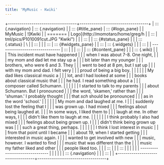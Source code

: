 ```yaml
---
title: 'MyMusic - Kwiki'
---
```


+-----------------------------------+-----------------------------------+
| ::: {.navigation}                 | ::: {.navigation}                 |
| ::: {#title_pane}                 | ::: {#logo_pane}                  |
| MyMusic                           | ![Kwiki                           |
| =======                           | Logo](http://momotaro/home/greg/h |
| :::                               | tml/pics/P1010091cut.JPG "Kwiki") |
|                                   | :::                               |
| ::: {#status_pane}                |                                   |
| ::: {.status}                     | \                                 |
| :::                               |                                   |
| :::                               | ::: {#widgets_pane}               |
| :::                               | ::: {.widgets}                    |
|                                   | :::                               |
| -------------------------------   | :::                               |
|                                   | :::                               |
| ::: {#content_pane}               |                                   |
| ::: {.wiki}                       |                                   |
| This incident must have happened  |                                   |
| when I was about 7-8. One night,  |                                   |
| my mom and dad let me stay up a   |                                   |
| bit later than my younger         |                                   |
| brothers, who were 6 and 3. They  |                                   |
| went to bed at 8 pm, but I sat up |                                   |
| with my mom and dad. I felt very  |                                   |
| proud of being a big boy.         |                                   |
|                                   |                                   |
| My dad likes classical music a    |                                   |
| lot, and I had looked at some     |                                   |
| books about classical music that  |                                   |
| he had. I read something about a  |                                   |
| composer called Schumann.         |                                   |
|                                   |                                   |
| I started to talk to my parents   |                                   |
| about Schumann. But I pronounced  |                                   |
| the word, \'skamen,\' rather than |                                   |
| \'shuman.\' I probably thought    |                                   |
| that *sch* should be pronounced   |                                   |
| as in the word \'school.\'        |                                   |
|                                   |                                   |
| My mom and dad laughed at me. I   |                                   |
| suddenly lost the feeling that I  |                                   |
| was grown up. I had mixed         |                                   |
| feelings about being laughed at.  |                                   |
| In some ways, I liked them to     |                                   |
| laugh at me. In other ways, I     |                                   |
| didn\'t like them to laugh at me. |                                   |
|                                   |                                   |
| I think probably I also had mixed |                                   |
| feelings about being grown up. I  |                                   |
| didn\'t think being grown up was  |                                   |
| such a great thing, perhaps.      |                                   |
|                                   |                                   |
| I think I lost interest in music  |                                   |
| from that point until I became    |                                   |
| about 19, when I started getting  |                                   |
| interested in music again. I      |                                   |
| wanted to get involved with new   |                                   |
| music, however. I wanted to find  |                                   |
| music that was different than the |                                   |
| music my father liked and other   |                                   |
| people liked too.                 |                                   |
| :::                               |                                   |
| :::                               |                                   |
|                                   |                                   |
| -------------------------------   |                                   |
|                                   |                                   |
| ::: {.navigation}                 |                                   |
| :::                               |                                   |
+-----------------------------------+-----------------------------------+
